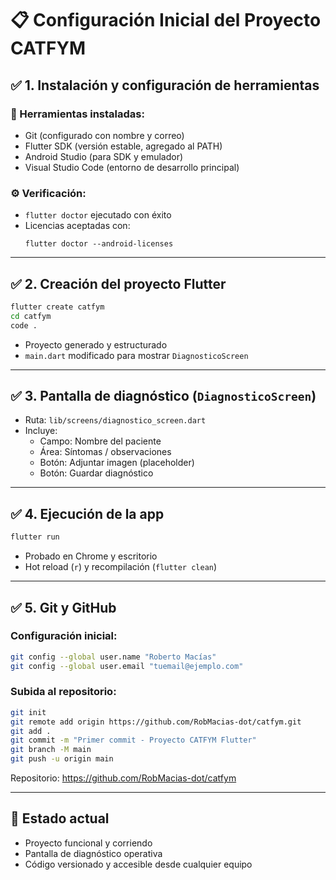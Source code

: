# 📋 Configuración Inicial del Proyecto CATFYM

## ✅ 1. Instalación y configuración de herramientas

### 🔧 Herramientas instaladas:
- Git (configurado con nombre y correo)
- Flutter SDK (versión estable, agregado al PATH)
- Android Studio (para SDK y emulador)
- Visual Studio Code (entorno de desarrollo principal)

### ⚙️ Verificación:
- `flutter doctor` ejecutado con éxito
- Licencias aceptadas con:
  ```
  flutter doctor --android-licenses
  ```

---

## ✅ 2. Creación del proyecto Flutter

```bash
flutter create catfym
cd catfym
code .
```

- Proyecto generado y estructurado
- `main.dart` modificado para mostrar `DiagnosticoScreen`

---

## ✅ 3. Pantalla de diagnóstico (`DiagnosticoScreen`)

- Ruta: `lib/screens/diagnostico_screen.dart`
- Incluye:
  - Campo: Nombre del paciente
  - Área: Síntomas / observaciones
  - Botón: Adjuntar imagen (placeholder)
  - Botón: Guardar diagnóstico

---

## ✅ 4. Ejecución de la app

```bash
flutter run
```

- Probado en Chrome y escritorio
- Hot reload (`r`) y recompilación (`flutter clean`)

---

## ✅ 5. Git y GitHub

### Configuración inicial:
```bash
git config --global user.name "Roberto Macías"
git config --global user.email "tuemail@ejemplo.com"
```

### Subida al repositorio:
```bash
git init
git remote add origin https://github.com/RobMacias-dot/catfym.git
git add .
git commit -m "Primer commit - Proyecto CATFYM Flutter"
git branch -M main
git push -u origin main
```

Repositorio: https://github.com/RobMacias-dot/catfym

---

## 📌 Estado actual

- Proyecto funcional y corriendo
- Pantalla de diagnóstico operativa
- Código versionado y accesible desde cualquier equipo